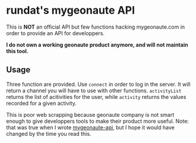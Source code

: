 # rundat's mygeonaute API

This is **NOT** an official API but few functions hacking
mygeonaute.com in order to provide an API for developpers.

**I do not own a working geonaute product anymore, and will not
maintain this tool.**

## Usage

Three function are provided. Use `connect` in order to log in the server.
It will return a channel you will have to use with other functions.
`activityList` returns the list of acitivities for the user, while
`activity` returns the values recorded for a given activity.

This is poor web scrapping because geonaute company is not smart
enough to give developpers tools to make their product more useful.
Note: that was true when I wrote [mygeonaute-api](mygeonaute-api.php),
but I hope it would have changed by the time you read this.
